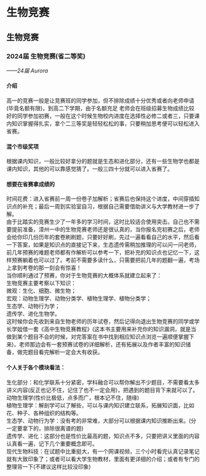 # 生物竞赛

## **生物竞赛**

### **2024届 生物竞赛(省二等奖)**

_——24届 Aurora_

#### **介绍**

高一的竞赛一般是让竞赛班的同学参加，但不排除成绩十分优秀或者向老师申请(毕竟名额有限)，到高二下学期，由于名额充足 老师会在班级招募生物成绩比较好的同学参加初赛，一般在这个时候生物校内进度在选择性必修二或者三，只要课内知识掌握得扎实，拿个二三等奖是轻轻松松的事，只要稍加思考便可以轻松进入省赛。

#### **混个市级奖项**

根据课内知识，一般比较好拿分的题就是生态和进化部分，还有一些生物学也都是课内知识，其他的可以靠感觉猜了。一般三四十分就可以进入省赛了。

#### **想要在省赛拿成绩的**

时间花费：进入省赛前一周一份卷子加解析；省赛后也保持这个进度，中间穿插知识点的补充；最后一周到实验室自习，根据自己需要借助讲义与大学教材进一步了解。\
由于比踏实的竞赛生少了一年多的学习时间，这时比较适合使用突击。自己也不需要提前准备，漳州一中的生物竞赛老师还是很认真的，当你报名完初赛之后，老师会给你印几份历年的套卷刷刷题，只要好好刷，先过一遍看看自己的水平，然后看一下答案，如果是知识点的直接记下来，生态遗传需稍加推理的可以问一问老师，前几年预赛的难题老师都有作解析可以参考一下，把补充的知识点也记忆一下，这样预赛躺着也可以过了。考前不需要多读什么，只需要把前几年的题翻一遍，考场上拿到考卷的那一刻会有惊喜！\
当你顺利通过了预赛，你对于生物竞赛的大概体系就建立起来了：\
生物竞赛主要考察以下知识：\
微观：生化、细胞、微生物；\
宏观：动物生理学、动物分类学、植物生理学、植物分类学；\
生态学、动物行为学；\
遗传学、进化生物学。\
这时候你会先收到来自生物老师的历年试卷，然后记得向退出生物竞赛的同学或学长学姐借一套《高中生物竞赛教程》(这本书主要用来补充你的知识漏洞，就是当做到某个题目不会的时候，对完答案在书中找到相应知识点浏览一遍顺便掌握下来)，老师那边会有一套预赛试卷的详细解析，还有拓展以及作者丰富的知识储备，做完题目看完解析一定会大有收获。

#### **个人关于各个模块看法：**

生化部分：和化学联系十分紧密，学科融合可以帮你解出不少题目，不需要看太多讲义内容(反正也记不住，记住了也不一定会用)，把遇到的题目背下来就可以了。\
动物生理学(性价比极低，点多而广，根本记不住，随缘)\
植物生理学：解剖学可以了解些，可以与课内知识建立联系，拓展知识面，比如花、种子、各种组织的结构等。\
生态学、动物行为学：没有考的非常难，大部分可以根据课内知识推断出来。(分一定要拿下的，排除很离谱的题)\
遗传学、进化：这部分也是性价比最高的题，知识点不多，只要把讲义里面的内容认真看一遍，记下几个重要概念即可。\
现代生物科技：在试题中比重挺大，有一个网课视频，三个小时看完认真记录笔记就有大致印象了；或者可以看大学生物教材，里面有更详细的介绍；或者有专门的整理背一下(不建议这样比较没印象)
